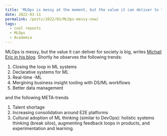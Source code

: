 ```yaml
---
title: 'MLOps is messy at the moment, but the value it can deliver to the society is big'
date: 2022-03-11
permalink: /posts/2022/03/MLOps-messy-now/
tags:
  - cool reposts
  - MLOps
  - Academia
---
```


MLOps is messy, but the value it can deliver for society is big, writes [Michail Eric in his blog](https://www.mihaileric.com/posts/mlops-is-a-mess/). Shortly he observes the following trends:

1. Closing the loop in ML systems
2. Declarative systems for ML 
3. Real-time -ML 
4. Mergining business insight tooling with DS/ML workflows 
5. Better data management 
  
and the following META-trends 
1. Talent shortage 
2. Increasing consolidation around E2E platforms 
3. Cultural adoption of ML thinking (similar to DevOps): holistic systems thinking (break silos), augmenting feedback loops in products, and experimentation and learning.
  